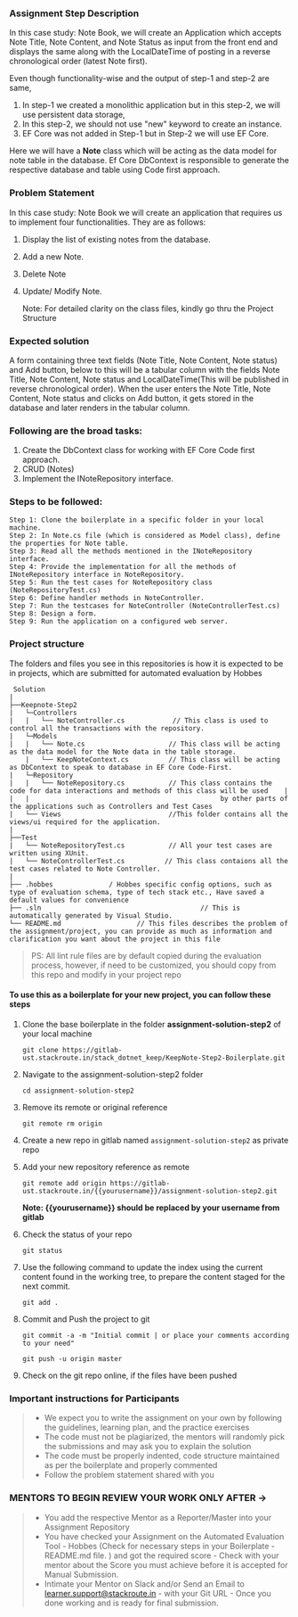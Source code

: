 ### Assignment Step Description
In this case study: Note Book, we will create an Application which accepts Note Title, Note Content, and Note Status as input from the front end and displays the same along with the LocalDateTime of posting in a reverse chronological order (latest Note first). 

Even though functionality-wise and the output of step-1 and step-2 are same, 
 1. In step-1 we created a monolithic application but in this step-2, we will use persistent data storage,  
 2. In this step-2, we should not use "new"  keyword to create an instance.  
 3. EF Core was not added in Step-1 but in Step-2 we will use EF Core.

Here we will have a **Note** class which will be acting as the data model for note table in the database. 
Ef Core DbContext is responsible to generate the respective database and table using Code first approach. 

### Problem Statement
In this case study: Note Book we will create an application that requires us to implement four functionalities. They are as follows:
1. Display the list of existing notes from the database.
2. Add a new Note.
3. Delete Note
4. Update/ Modify Note.

    
    Note: For detailed clarity on the class files, kindly go thru the Project Structure

### Expected solution

A form containing three text fields (Note Title, Note Content, Note status) and Add button, below to this will be a tabular column with the fields Note Title,  Note Content, Note status and LocalDateTime(This will be published in reverse chronological order). 
When the user enters the Note Title, Note Content, Note status and clicks on Add button, it gets stored in the database and later renders in the tabular column.

### Following are the broad tasks:
1. Create the DbContext class for working with EF Core Code first approach. 
2. CRUD (Notes)
3. Implement the INoteRepository interface.

### Steps to be followed:

    Step 1: Clone the boilerplate in a specific folder in your local machine. 
    Step 2: In Note.cs file (which is considered as Model class), define the properties for Note table.
    Step 3: Read all the methods mentioned in the INoteRepository interface.
    Step 4: Provide the implementation for all the methods of INoteRepository interface in NoteRepository.
    Step 5: Run the test cases for NoteRepository class (NoteRepositoryTest.cs)
    Step 6: Define handler methods in NoteController.
    Step 7: Run the testcases for NoteController (NoteControllerTest.cs)
    Step 8: Design a form.
    Step 9: Run the application on a configured web server.

### Project structure

The folders and files you see in this repositories is how it is expected to be in projects, which are submitted for automated evaluation by Hobbes

     Solution
	|
	├──Keepnote-Step2
	|	└─Controllers
	|	|	└── NoteController.cs 		     // This class is used to control all the transactions with the repository.
	|	└─Models
	|	|	└── Note.cs                    	// This class will be acting as the data model for the Note data in the table storage. 
        |   └── KeepNoteContext.cs          // This class will be acting as DbContext to speak to database in EF Core Code-First. 
	|	└─Repository
	|	|	└── NoteRepository.cs          	// This class contains the code for data interactions and methods of this class will be used 	|   |   |                                                by other parts of the applications such as Controllers and Test Cases               
	|   └── Views							//This folder contains all the views/ui required for the application.
	|
	├──Test
	|	└── NoteRepositoryTest.cs       	// All your test cases are written using XUnit.
	|	└── NoteControllerTest.cs  		   // This class contaions all the test cases related to Note Controller.
	|
	├── .hobbes              / Hobbes specific config options, such as type of evaluation schema, type of tech stack etc., Have saved a default values for convenience
	├── .sln			                            // This is automatically generated by Visual Studio.
	└── README.md  		            // This files describes the problem of the assignment/project, you can provide as much as information and clarification you want about the project in this file
> PS: All lint rule files are by default copied during the evaluation process, however, if need to be customized, you should copy from this repo and modify in your project repo


#### To use this as a boilerplate for your new project, you can follow these steps

1. Clone the base boilerplate in the folder **assignment-solution-step2** of your local machine
    
    `git clone https://gitlab-ust.stackroute.in/stack_dotnet_keep/KeepNote-Step2-Boilerplate.git`
    
2. Navigate to the assignment-solution-step2 folder

    `cd assignment-solution-step2`

3. Remove its remote or original reference

     `git remote rm origin`

4. Create a new repo in gitlab named `assignment-solution-step2` as private repo

5. Add your new repository reference as remote

     `git remote add origin https://gitlab-ust.stackroute.in/{{yourusername}}/assignment-solution-step2.git`

     **Note: {{yourusername}} should be replaced by your username from gitlab**

5. Check the status of your repo 
     
     `git status`

6. Use the following command to update the index using the current content found in the working tree, to prepare the content staged for the next commit.

     `git add .`
 
7. Commit and Push the project to git

     `git commit -a -m "Initial commit | or place your comments according to your need"`

     `git push -u origin master`

8. Check on the git repo online, if the files have been pushed

### Important instructions for Participants
> - We expect you to write the assignment on your own by following the guidelines, learning plan, and the practice exercises
> - The code must not be plagiarized, the mentors will randomly pick the submissions and may ask you to explain the solution
> - The code must be properly indented, code structure maintained as per the boilerplate and properly commented
> - Follow the problem statement shared with you

### MENTORS TO BEGIN REVIEW YOUR WORK ONLY AFTER ->
> - You add the respective Mentor as a Reporter/Master into your Assignment Repository
> - You have checked your Assignment on the Automated Evaluation Tool - Hobbes (Check for necessary steps in your Boilerplate - README.md file. ) and got the required score - Check with your mentor about the Score you must achieve before it is accepted for Manual Submission.
> - Intimate your Mentor on Slack and/or Send an Email to learner.support@stackroute.in - with your Git URL - Once you done working and is ready for final submission.
